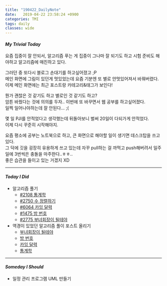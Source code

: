 ```yaml
---
title: "190422_DailyNote"
date:   2019-04-22 23:58:24 +0900
categories: TMI
tags: daily
classes: wide
---
```

#### _My Trivial Today_

요즘 집중이 잘 안되서, 알고리즘 푸는 게 집중이 그나마 잘 되기도 하고 시험 준비도 해야하고 알고리즘에 매진하고 있다.  
  
그러던 중 또다시 블로그 손대기를 하고싶어졌고 ;P  
메인 화면에 그림이 있던게 멋있었는데 요즘 기분엔 또 별로 안멋있어져서 바꿔버렸다.  
이제 메인 화면에는 최근 포스트랑 카테고리&태그가 보인다!  
  
뭔가 괜찮은 것 같기도 하고 별로인 것 같기도 하고?  
암튼 바꿨다는 것에 의의를 두자.. 이번에 또 바꾸면서 웹 공부를 하고싶어졌다.  
일찍 일어나야하는데 잘 안된다... ;(  
  
몇 일 PJI를 안적었다고 생각했는데 뒤돌아보니 벌써 20일이 다되가게 안적었다.  
이제 다시 꾸준히 시작해야지.  
  
요즘 평소에 공부는 노트북으로 하고, 큰 화면으로 해야할 일이 생기면 데스크탑을 쓰고 있다.  
그 덕에 깃을 굉장히 유용하게 쓰고 있는데 자꾸 pull하는 걸 까먹고 push해버려서 일주일에 3번씩은 충돌을 마주한다..ㅎㅎ..  
좋은 습관을 들이고 있는 거겠지 XD  

___

#### _Today I Did_
  
- 알고리즘 풀기
	+ [#2108 통계학](https://github.com/2ssue/Algorithm/blob/master/Baekjoon/2108.java)
	+ [#2750 수 정렬하기](https://github.com/2ssue/Algorithm/blob/master/Baekjoon/2750.java)
	+ [#6064 카잉 달력](https://github.com/2ssue/Algorithm/blob/master/Baekjoon/6064.java)
	+ [#1475 방 번호](https://github.com/2ssue/Algorithm/blob/master/Baekjoon/1475.java)
	+ [#2775 부녀회장이 될테야](https://github.com/2ssue/Algorithm/blob/master/Baekjoon/2775.java)
- 역경이 있었던 알고리즘 풀이 포스트 올리기
    + [부녀회장이 될테야](https://2ssue.github.io/algorithm/baekjoon_2775/)
    + [방 번호](https://2ssue.github.io/algorithm/baekjoon_1475/)
    + [카잉 달력](https://2ssue.github.io/algorithm/baekjoon_6064/)
    + [통계학](https://2ssue.github.io/algorithm/baekjoon_2108/)

___

#### _Someday I Should_ 
 
- 일정 관리 프로그램 UML 만들기 